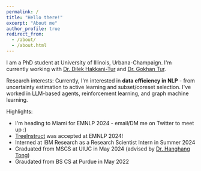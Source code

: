 ```yaml
---
permalink: /
title: "Hello there!"
excerpt: "About me"
author_profile: true
redirect_from: 
  - /about/
  - /about.html
---
```


I am a PhD student at University of Illinois, Urbana-Champaign. I'm currently working with [Dr. Dilek Hakkani-Tur](https://cs.illinois.edu/about/people/faculty/dilek) and [Dr. Gokhan Tur](https://cs.illinois.edu/about/people/all-faculty/gokhan).

Research interests:
Currently, I'm interested in **data efficiency in NLP** - from uncertainty estimation to active learning and subset/coreset selection. I've worked in LLM-based agents, reinforcement learning, and graph machine learning.

Highlights:
- I'm heading to Miami for EMNLP 2024 - email/DM me on Twitter to meet up :)
- [TreeInstruct](https://arxiv.org/abs/2406.11709) was accepted at EMNLP 2024!
- Interned at IBM Research as a Research Scientist Intern in Summer 2024
- Graduated from MSCS at UIUC in May 2024 (advised by [Dr. Hanghang Tong](http://tonghanghang.org/))
- Graudated from BS CS at Purdue in May 2022